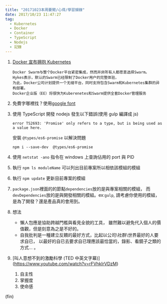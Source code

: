 ```yaml
---
title: "20171023本周要聞/心得/學習擷錄"
date: 2017/10/23 11:47:27
tag:
  - Kubernetes
  - Docker
  - Container
  - TypeScript
  - Nodejs
  - 記錄
---
```


1. [Docker 宣布拥抱 Kubernetes](https://mp.weixin.qq.com/s/n_Gnn5sJ0PkwhQhWUc0UeQ)

   ```text
   Docker Swarm与整个Docker平台紧密集成，然而并非所有人都愿意选择Swarm。
   Hykes表示，默认的Swarm已经限制了Docker用户的完整体验，
   为此，Docker公司计划提供一个无缝平台，同时支持包含Swarm和Kubernetes集群的异构部署。
   Docker企业版（EE）将很快为Kuberenetes和Swarm提供全套Docker管理服务
   ```

2. 免費字哪裡找？使用[google font](https://fonts.google.com)

3. 使用 TypeScript 開發 nodejs 發生以下錯誤(使用 gulp 編譯成 js)

   ```text
   error TS2693: 'Promise' only refers to a type, but is being used as a value here.
   ```

   安裝 `@types/es6-promise` 以解決問題

   ```shell
   npm i --save-dev  @types/es6-promise
   ```

4. 使用 `netstat -ano` 指令在 windows 上查詢佔用的 port 與 PID
5. 執行 `npm ls moduleName` 可以列出目前專案所以相依該模組的模組
6. 執行 `npm update` 更新目前專案的模組
7. `package.json`裡面的的節點`dependencies`放的是與專案相關的模組，
   而`devDependencies`放的是與開發相關的模組。ex:`gulp`,
   請考慮你使用的模組，是為了開發？還是產品真的會用到。
8. 想法

   - 懶人包應是協助跨越門檻與看見全貌的工具，
     雖然難以避免代入個人的價值觀，但是刻意為之是不好的。
   - 自我批判是一種建立反饋的最好方式，比起以公司\社群\世界最好的人要求自已，
     以最好的自已去要求自已理應該最恰當的，錄影、看鏡子之類的方式... 。

9. [叫人意想不到的激勵科學 (TED 中英文字幕)] (<https://www.youtube.com/watch?v=rFVhkIrVDzM>)

   1. 自主性
   2. 掌握度
   3. 使命感

(fin)
